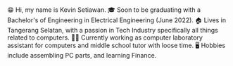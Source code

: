 😁 Hi, my name is Kevin Setiawan.
🎓 Soon to be graduating with a Bachelor's of Engineering in Electrical Engineering (June 2022).
🏠 Lives in Tangerang Selatan, with a passion in Tech Industry specifically all things related to computers.
👨‍🔧 Currently working as computer laboratory assistant for computers and middle school tutor with loose time.
🖥 Hobbies include assembling PC parts, and learning Finance.

<!---
kevinwebtest/kevinwebtest is a ✨ special ✨ repository because its `README.md` (this file) appears on your GitHub profile.
You can click the Preview link to take a look at your changes.
--->
